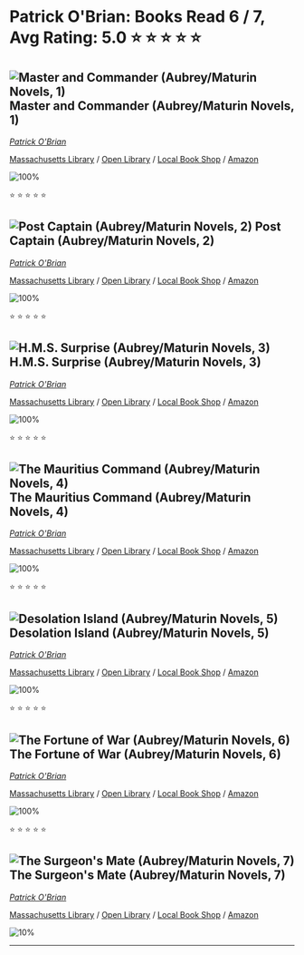 # Patrick O'Brian:  Books Read 6 / 7, Avg Rating: 5.0 :star: :star: :star: :star: :star:

## ![Master and Commander (Aubrey/Maturin Novels, 1)](https://images-us.bookshop.org/ingram/9780393541588.jpg?height=300&v=v2) Master and Commander (Aubrey/Maturin Novels, 1)
*[Patrick O'Brian](../authors/PatrickOBrian)*

[Massachusetts Library](https://library.minlib.net/search/i=9780393541588) / [Open Library](https://openlibrary.org/isbn/9780393541588) / [Local Book Shop](https://bookshop.org/book/9780393541588) / [Amazon](https://amazon.com/dp/0393307050)

![100%](https://geps.dev/progress/100) 

:star: :star: :star: :star: :star:

## ![Post Captain (Aubrey/Maturin Novels, 2)](https://images-us.bookshop.org/ingram/9780393541595.jpg?height=300&v=v2) Post Captain (Aubrey/Maturin Novels, 2)
*[Patrick O'Brian](../authors/PatrickOBrian)*

[Massachusetts Library](https://library.minlib.net/search/i=9780393541595) / [Open Library](https://openlibrary.org/isbn/9780393541595) / [Local Book Shop](https://bookshop.org/book/9780393541595) / [Amazon](https://amazon.com/dp/0393541592)

![100%](https://geps.dev/progress/100) 

:star: :star: :star: :star: :star:

## ![H.M.S. Surprise (Aubrey/Maturin Novels, 3)](https://images-us.bookshop.org/ingram/9780393541601.jpg?height=300&v=v2) H.M.S. Surprise (Aubrey/Maturin Novels, 3)
*[Patrick O'Brian](../authors/PatrickOBrian)*

[Massachusetts Library](https://library.minlib.net/search/i=9780393541601) / [Open Library](https://openlibrary.org/isbn/9780393541601) / [Local Book Shop](https://bookshop.org/book/9780393541601) / [Amazon](https://amazon.com/dp/0393541606)

![100%](https://geps.dev/progress/100) 

:star: :star: :star: :star: :star:

## ![The Mauritius Command (Aubrey/Maturin Novels, 4)](https://images-us.bookshop.org/ingram/9780393541618.jpg?height=300&v=v2) The Mauritius Command (Aubrey/Maturin Novels, 4)
*[Patrick O'Brian](../authors/PatrickOBrian)*

[Massachusetts Library](https://library.minlib.net/search/i=9780393541618) / [Open Library](https://openlibrary.org/isbn/9780393541618) / [Local Book Shop](https://bookshop.org/book/9780393541618) / [Amazon](https://amazon.com/dp/0393541614)

![100%](https://geps.dev/progress/100) 

:star: :star: :star: :star: :star:

## ![Desolation Island (Aubrey/Maturin Novels, 5)](https://images-us.bookshop.org/ingram/9780393541625.jpg?height=300&v=v2) Desolation Island (Aubrey/Maturin Novels, 5)
*[Patrick O'Brian](../authors/PatrickOBrian)*

[Massachusetts Library](https://library.minlib.net/search/i=9780393541625) / [Open Library](https://openlibrary.org/isbn/9780393541625) / [Local Book Shop](https://bookshop.org/book/9780393541625) / [Amazon](https://amazon.com/dp/0393541622)

![100%](https://geps.dev/progress/100) 

:star: :star: :star: :star: :star:

## ![The Fortune of War (Aubrey/Maturin Novels, 6)](https://images-us.bookshop.org/ingram/9780393541632.jpg?height=300&v=v2) The Fortune of War (Aubrey/Maturin Novels, 6)
*[Patrick O'Brian](../authors/PatrickOBrian)*

[Massachusetts Library](https://library.minlib.net/search/i=9780393541632) / [Open Library](https://openlibrary.org/isbn/9780393541632) / [Local Book Shop](https://bookshop.org/book/9780393541632) / [Amazon](https://amazon.com/dp/0393541630)

![100%](https://geps.dev/progress/100) 

:star: :star: :star: :star: :star:

## ![The Surgeon's Mate (Aubrey/Maturin Novels, 7)](https://images-us.bookshop.org/ingram/9780393541649.jpg?height=300&v=v2) The Surgeon's Mate (Aubrey/Maturin Novels, 7)
*[Patrick O'Brian](../authors/PatrickOBrian)*

[Massachusetts Library](https://library.minlib.net/search/i=9780393541649) / [Open Library](https://openlibrary.org/isbn/9780393541649) / [Local Book Shop](https://bookshop.org/book/9780393541649) / [Amazon](https://amazon.com/dp/0393541649)

![10%](https://geps.dev/progress/10) 



---
